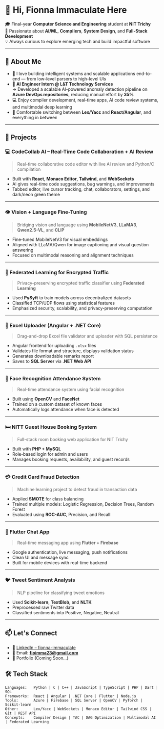 # 👋 Hi, Fionna Immaculate Here

🎓 Final-year **Computer Science and Engineering** student at **NIT Trichy**  
🧠 Passionate about **AI/ML**, **Compilers**, **System Design**, and **Full-Stack Development**  
💡 Always curious to explore emerging tech and build impactful software

---

## 🔬 About Me

- 🧠 I love building intelligent systems and scalable applications end-to-end — from low-level parsers to high-level UIs  
- 🏢 **AI Engineer Intern @ L&T Technology Services**  
  → Developed a scalable AI-powered anomaly detection pipeline on **Azure DevOps repositories**, reducing manual effort by **35%**  
- 💻 Enjoy compiler development, real-time apps, AI code review systems, and multimodal deep learning  
- 🧵 Comfortable switching between **Lex/Yacc** and **React/Angular**, and everything in between

---

## 🚀 Projects

### 💻 CodeCollab AI – Real-Time Code Collaboration + AI Review  
> Real-time collaborative code editor with live AI review and Python/C compilation

- Built with **React**, **Monaco Editor**, **Tailwind**, and **WebSockets**  
- AI gives real-time code suggestions, bug warnings, and improvements  
- Tabbed editor, live cursor tracking, chat, collaborators, settings, and dark/neon green theme  

---

### 👁️ Vision + Language Fine-Tuning  
> Bridging vision and language using **MobileNetV3**, **LLaMA3**, **Qwen2.5-VL**, and **CLIP**

- Fine-tuned MobileNetV3 for visual embeddings  
- Aligned with LLaMA/Qwen for image captioning and visual question answering  
- Focused on multimodal reasoning and alignment techniques

---

### 🔐 Federated Learning for Encrypted Traffic  
> Privacy-preserving encrypted traffic classifier using **Federated Learning**

- Used **PySyft** to train models across decentralized datasets  
- Classified TCP/UDP flows using statistical features  
- Emphasized security, scalability, and privacy-preserving computation

---

### 📁 Excel Uploader (Angular + .NET Core)  
> Drag-and-drop Excel file validator and uploader with SQL persistence

- Angular frontend for uploading `.xlsx` files  
- Validates file format and structure, displays validation status  
- Generates downloadable remarks report  
- Saves to **SQL Server** via **.NET Web API**

---

### 📸 Face Recognition Attendance System  
> Real-time attendance system using facial recognition

- Built using **OpenCV** and **FaceNet**  
- Trained on a custom dataset of known faces  
- Automatically logs attendance when face is detected

---

### 🛏️ NITT Guest House Booking System  
> Full-stack room booking web application for NIT Trichy

- Built with **PHP + MySQL**  
- Role-based login for admin and users  
- Manages booking requests, availability, and guest records

---

### 💳 Credit Card Fraud Detection  
> Machine learning project to detect fraud in transaction data

- Applied **SMOTE** for class balancing  
- Trained multiple models: Logistic Regression, Decision Trees, Random Forest  
- Evaluated using **ROC-AUC**, Precision, and Recall

---

### 💬 Flutter Chat App  
> Real-time messaging app using **Flutter + Firebase**

- Google authentication, live messaging, push notifications  
- Clean UI and message sync  
- Built for mobile devices with real-time backend

---

### 🐦 Tweet Sentiment Analysis  
> NLP pipeline for classifying tweet emotions

- Used **Scikit-learn**, **TextBlob**, and **NLTK**  
- Preprocessed raw Twitter data  
- Classified sentiments into Positive, Negative, Neutral

---

## 📫 Let's Connect

- 🔗 [LinkedIn – fionna-immaculate](https://www.linkedin.com/in/fionna-immaculate/)  
- 📧 Email: **fioimma23@gmail.com**  
- 💼 Portfolio (Coming Soon...)


## 🛠️ Tech Stack

```text
Languages:   Python | C | C++ | JavaScript | TypeScript | PHP | Dart | SQL
Frameworks:  React | Angular | .NET Core | Flutter | Node.js
Tools:       Azure | Firebase | SQL Server | OpenCV | PyTorch | Scikit-learn
Other:       Lex/Yacc | WebSockets | Monaco Editor | Tailwind CSS | Git | REST API
Concepts:    Compiler Design | TAC | DAG Optimization | Multimodal AI | Federated Learning
